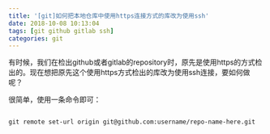 ```yaml
---
title: '[git]如何把本地仓库中使用https连接方式的库改为使用ssh'
date: 2018-10-08 10:13:04
tags: [git github gitlab ssh]
categories: git
---
```



有时候，我们在检出github或者gitlab的repository时，原先是使用https的方式检出的。现在想把原先这个使用https方式检出的库改为使用ssh连接，要如何做呢？

很简单，使用一条命令即可：
```

git remote set-url origin git@github.com:username/repo-name-here.git

```
